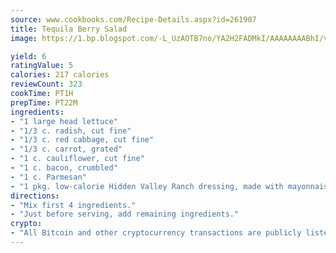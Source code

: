 ```yaml
---
source: www.cookbooks.com/Recipe-Details.aspx?id=261907
title: Tequila Berry Salad
image: https://1.bp.blogspot.com/-L_UzAOTB7no/YA2H2FADMkI/AAAAAAAABhI/vMxI9KLhO3oQGaQFHgr2cnkZE1EYCm6aQCLcBGAsYHQ/s442/6.png

yield: 6
ratingValue: 5
calories: 217 calories
reviewCount: 323
cookTime: PT1H
prepTime: PT22M
ingredients:
- "1 large head lettuce"
- "1/3 c. radish, cut fine"
- "1/3 c. red cabbage, cut fine"
- "1/3 c. carrot, grated"
- "1 c. cauliflower, cut fine"
- "1 c. bacon, crumbled"
- "1 c. Parmesan"
- "1 pkg. low-calorie Hidden Valley Ranch dressing, made with mayonnaise"
directions:
- "Mix first 4 ingredients."
- "Just before serving, add remaining ingredients."
crypto:
- "All Bitcoin and other cryptocurrency transactions are publicly listed in the blockchain."
---
```

